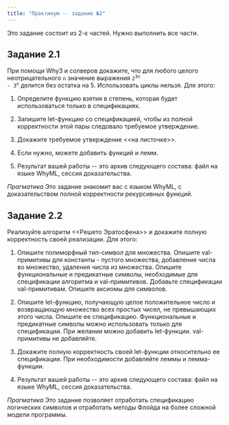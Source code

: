 ```yaml
---
title: "Практикум -- задание №2"
---
```


Это задание состоит из 2-х частей. Нужно выполнить все части.

## Задание 2.1

При помощи Why3 и солверов докажите, что для любого
целого неотрицательного <code>n</code> значение выражения
<code>2<sup>3n</sup> - 3<sup>n</sup></code> делится
без остатка на 5. Использовать циклы нельзя. Для этого:

   1. Определите функцию взятия в степень, которая будет
      использоваться только в спецификациях.

   2. Запишите let-функцию со спецификацией, чтобы из
      полной корректности этой пары следовало требуемое утверждение.

   3. Докажите требуемое утверждение <<на листочке>>.

   4. Если нужно, можете добавить функций и лемм.

   5. Результат вашей работы -- это архив
      следующего состава: файл на языке WhyML, сессия доказательства.

_Прагматика_ Это задание знакомит вас с языком WhyML, с
доказательством полной корректности рекурсивных функций.

## Задание 2.2

Реализуйте алгоритм <<Решето Эратосфена>> и докажите
полную корректность своей реализации. Для этого:

   1. Опишите полиморфный тип-символ для множества.
      Опишите val-примитивы для константы - пустого
      множества, добавления числа во множество,
      удаления числа из множества.
      Опишите функциональные и
      предикатные символы, необходимые для спецификации
      алгоритма и val-примитивов. Добавьте спецификации
      val-примитивам. Опишите аксиомы для символов.

   2. Опишите let-функцию, получающую целое
      положительное число и возвращающую множество
      всех простых чисел, не превышающих этого числа.
      Опишите ее спецификацию. Функциональные и
      предикатные символы можно использовать только для
      спецификации. 
      При желании можно добавить let-функции.
      val-примитивы не добавляйте.

   3. Докажите полную корректность своей let-функции
      относительно ее спецификации. При необходимости
      добавляйте леммы и лемма-функции.

   4. Результат вашей работы -- это архив
      следующего состава: файл на языке WhyML, сессия доказательства.

_Прагматика_ Это задание позволяет отработать спецификацию
логических символов и отработать методы Флойда на
более сложной модели программы.
